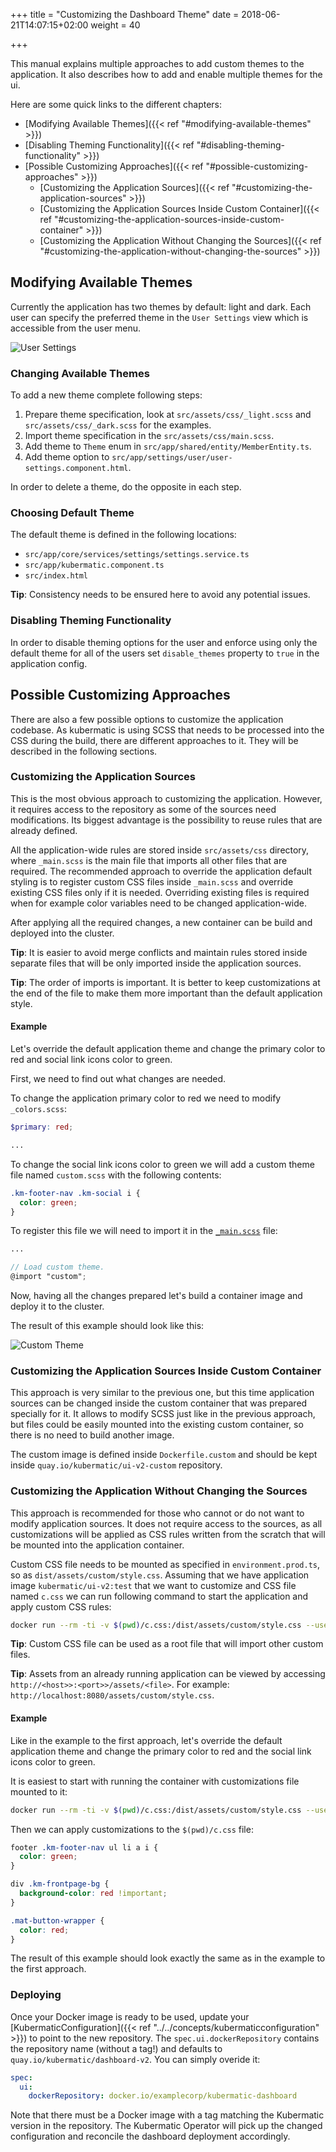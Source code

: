 +++
title = "Customizing the Dashboard Theme"
date = 2018-06-21T14:07:15+02:00
weight = 40

+++

This manual explains multiple approaches to add custom themes to the application. It also describes how to add and enable multiple themes for the ui.

Here are some quick links to the different chapters:

* [Modifying Available Themes]({{< ref "#modifying-available-themes" >}})
* [Disabling Theming Functionality]({{< ref "#disabling-theming-functionality" >}})
* [Possible Customizing Approaches]({{< ref "#possible-customizing-approaches" >}})
  * [Customizing the Application Sources]({{< ref "#customizing-the-application-sources" >}})
  * [Customizing the Application Sources Inside Custom Container]({{< ref "#customizing-the-application-sources-inside-custom-container" >}})
  * [Customizing the Application Without Changing the Sources]({{< ref "#customizing-the-application-without-changing-the-sources" >}})

## Modifying Available Themes
Currently the application has two themes by default: light and dark. Each user can specify the preferred theme in the `User Settings` view which is accessible from the user menu.

![User Settings](/img/master/advanced/custom-ui/view.png)

### Changing Available Themes
To add a new theme complete following steps:

1. Prepare theme specification, look at `src/assets/css/_light.scss` and `src/assets/css/_dark.scss` for the examples.
2. Import theme specification in the `src/assets/css/main.scss`.
3. Add theme to `Theme` enum in `src/app/shared/entity/MemberEntity.ts`.
4. Add theme option to `src/app/settings/user/user-settings.component.html`.

In order to delete a theme, do the opposite in each step.

### Choosing Default Theme
The default theme is defined in the following locations:

* `src/app/core/services/settings/settings.service.ts`
* `src/app/kubermatic.component.ts`
* `src/index.html`

**Tip**: Consistency needs to be ensured here to avoid any potential issues.

### Disabling Theming Functionality
In order to disable theming options for the user and enforce using only the default theme for all of the users set `disable_themes` property to `true` in the application config.


## Possible Customizing Approaches
There are also a few possible options to customize the application codebase. As kubermatic is using SCSS that needs to be processed into the CSS during the build, there are different approaches to it. They will be described in the following sections.

### Customizing the Application Sources

This is the most obvious approach to customizing the application. However, it requires access to the repository as some of the sources need modifications. Its biggest advantage is the possibility to reuse rules that are already defined.

All the application-wide rules are stored inside `src/assets/css` directory, where `_main.scss` is the main file that imports all other files that are required. The recommended approach to override the application default styling is to register custom CSS files inside `_main.scss` and override existing CSS files only if it is needed. Overriding existing files is required when for example color variables need to be changed application-wide.

After applying all the required changes, a new container can be build and deployed into the cluster.

**Tip**: It is easier to avoid merge conflicts and maintain rules stored inside separate files that will be only imported inside the application sources.

**Tip**: The order of imports is important. It is better to keep customizations at the end of the file to make them more important than the default application style.

#### Example

Let's override the default application theme and change the primary color to red and social link icons color to green.

First, we need to find out what changes are needed.

To change the application primary color to red we need to modify `_colors.scss`:

```scss
$primary: red;

...
```

To change the social link icons color to green we will add a custom theme file named `custom.scss` with the following contents:

```scss
.km-footer-nav .km-social i {
  color: green;
}
```

To register this file we will need to import it in the [`_main.scss`](../assets/customizing/_main.scss) file:

```scss
...

// Load custom theme.
@import "custom";
```

Now, having all the changes prepared let's build a container image and deploy it to the cluster.

The result of this example should look like this:

![Custom Theme](/img/master/advanced/custom-ui/result.png)


### Customizing the Application Sources Inside Custom Container

This approach is very similar to the previous one, but this time application sources can be changed inside the custom container that was prepared specially for it. It allows to modify SCSS just like in the previous approach, but files could be easily mounted into the existing custom container, so there is no need to build another image.

The custom image is defined inside `Dockerfile.custom` and should be kept inside `quay.io/kubermatic/ui-v2-custom` repository.


### Customizing the Application Without Changing the Sources

This approach is recommended for those who cannot or do not want to modify application sources. It does not require access to the sources, as all customizations will be applied as CSS rules written from the scratch that will be mounted into the application container.

Custom CSS file needs to be mounted as specified in `environment.prod.ts`, so as `dist/assets/custom/style.css`.
Assuming that we have application image `kubermatic/ui-v2:test` that we want to customize and CSS file named `c.css` we can run following command to start the application and apply custom CSS rules:

```bash
docker run --rm -ti -v $(pwd)/c.css:/dist/assets/custom/style.css --user=$(id -u) -p 8080:8080 kubermatic/ui-v2:test
```

**Tip**: Custom CSS file can be used as a root file that will import other custom files.

**Tip**: Assets from an already running application can be viewed by accessing `http://<host>>:<port>>/assets/<file>`.
For example: `http://localhost:8080/assets/custom/style.css`.

#### Example

Like in the example to the first approach, let's override the default application theme and change the primary color to red and the social link icons color to green.

It is easiest to start with running the container with customizations file mounted to it:

```bash
docker run --rm -ti -v $(pwd)/c.css:/dist/assets/custom/style.css --user=$(id -u) -p 8080:8080 kubermatic/ui-v2:test
```

Then we can apply customizations to the `$(pwd)/c.css` file:

```css
footer .km-footer-nav ul li a i {
  color: green;
}

div .km-frontpage-bg {
  background-color: red !important;
}

.mat-button-wrapper {
  color: red;
}
```

The result of this example should look exactly the same as in the example to the first approach.


### Deploying

Once your Docker image is ready to be used, update your [KubermaticConfiguration]({{< ref "../../concepts/kubermaticconfiguration" >}}) to point to the new repository.
The `spec.ui.dockerRepository` contains the repository name (without a tag!) and defaults to `quay.io/kubermatic/dashboard-v2`. You can simply overide it:

```yaml
spec:
  ui:
    dockerRepository: docker.io/examplecorp/kubermatic-dashboard
```

Note that there must be a Docker image with a tag matching the Kubermatic version in the repository.
The Kubermatic Operator will pick up the changed configuration and reconcile the dashboard deployment accordingly.
